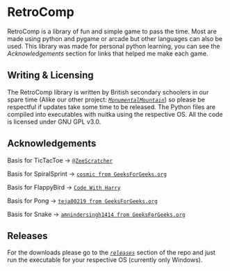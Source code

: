 # RetroComp
RetroComp is a library of fun and simple game to pass the time. Most are made using python and pygame or arcade but other languages can also be used. This library was made for personal python learning, you can see the *Acknowledgements* section for links that helped me make each game.

## Writing & Licensing
The RetroComp library is written by British secondary schoolers in our spare time (Alike our other project: [*`MonumentalMountain`*](https://github.com/JTech-Labs/MonumentalMountain)) so please be respectful if updates take some time to be released. The Python files are compiled into executables with nuitka using the respective OS. All the code is licensed under GNU GPL v3.0.

## Acknowledgements

Basis for TicTacToe -> [`@ZeeScratcher`](https://replit.com/@ZeeScratcher)

Basis for SpiralSprint -> [`cosmic from GeeksForGeeks.org`](https://www.geeksforgeeks.org/spiral-sprint-game-in-python-using-pygame/)

Basis for FlappyBird -> [`Code With Harry`](https://www.codewithharry.com/videos/python-tutorials-for-absolute-beginners-122/)

Basis for Pong -> [`teja00219 from GeeksForGeeks.org`](https://www.geeksforgeeks.org/create-a-pong-game-in-python-pygame/)

Basis for Snake -> [`amnindersingh1414 from GeeksForGeeks.org`](https://www.geeksforgeeks.org/snake-game-in-python-using-pygame-module/)

## Releases
For the downloads please go to the [*`releases`*](https://github.com/JTech-Labs/RetroComp/releases) section of the repo and just run the executable for your respective OS (currently only Windows).